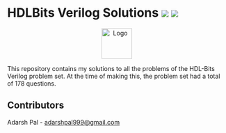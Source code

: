 <h1>HDLBits Verilog Solutions  <img src="https://visitor-badge.glitch.me/badge?page_id=Adrofier.HDLBits-Verilog-Solutions"> <img src="https://img.shields.io/static/v1.svg?label=%E2%AD%90&message=If%20Useful&color=blue"> </h1>
<p align="center">
  <a href="https://hdlbits.01xz.net/wiki/Main_Page">
    <img src="https://hdlbits.01xz.net/images/logo270.png" alt="Logo" width="70" height="70">
  </a> 
</p>

This repository contains my solutions to all the problems of the HDL-Bits Verilog problem set.
At the time of making this, the problem set had a total of 178 questions.

## Contributors
Adarsh Pal - <adarshpal999@gmail.com>
